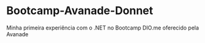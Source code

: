 # Bootcamp-Avanade-Donnet
Minha primeira experiência com o .NET no Bootcamp DIO.me oferecido pela Avanade
